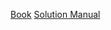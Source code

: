 [Book](https://read.readwise.io/new/read/01jqfv4mz9xw9az1j9acpkbj7s)
[Solution Manual](https://read.readwise.io/new/read/01j6sgyn63v1rev9b3vn4sqex4)